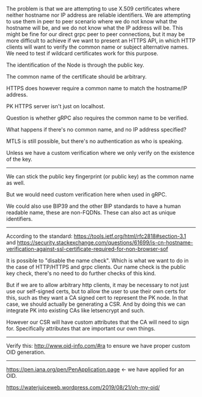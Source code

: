 The problem is that we are attempting to use X.509 certificates where neither hostname nor IP address are reliable identifiers. We are attempting to use them in peer to peer scenario where we do not know what the hostname will be, and we do not know what the IP address will be. This might be fine for our direct grpc peer to peer connections, but it may be more difficult to achieve if we want to present an HTTPS API, in which HTTP clients will want to verify the common name or subject alternative names. We need to test if wildcard certificates work for this purpose.

The identification of the Node is through the public key.

The common name of the certificate should be arbitrary.

HTTPS does however require a common name to match the hostname/IP address.

PK HTTPS server isn't just on localhost.

Question is whether gRPC also requires the common name to be verified.

What happens if there's no common name, and no IP address specified?

MTLS is still possible, but there's no authentication as who is speaking.

Unless we have a custom verification where we only verify on the existence of the key.

---

We can stick the public key fingerprint (or public key) as the common name as well.

But we would need custom verification here when used in gRPC.

We could also use BIP39 and the other BIP standards to have a human readable name, these are non-FQDNs. These can also act as unique identifiers.

---

According to the standard: https://tools.ietf.org/html/rfc2818#section-3.1 and https://security.stackexchange.com/questions/61699/is-cn-hostname-verification-against-ssl-certificate-required-for-non-browser-sof

It is possible to "disable the name check". Which is what we want to do in the case of HTTP/HTTPS and grpc clients. Our name check is the public key check, there's no need to do further checks of this kind.

But if we are to allow arbitrary http clients, it may be necessary to not just use our self-signed certs, but to allow the user to use their own certs for this, such as they want a CA signed cert to represent the PK node. In that case, we should actually be generating a CSR. And by doing this we can integrate PK into existing CAs like letsencrypt and such.

However our CSR will have custom attributes that the CA will need to sign for. Specifically attributes that are important our own things.

---

Verify this: http://www.oid-info.com/#ra to ensure we have proper custom OID generation.

---

https://pen.iana.org/pen/PenApplication.page <- we have applied for an OID.

https://waterjuiceweb.wordpress.com/2019/08/21/oh-my-oid/